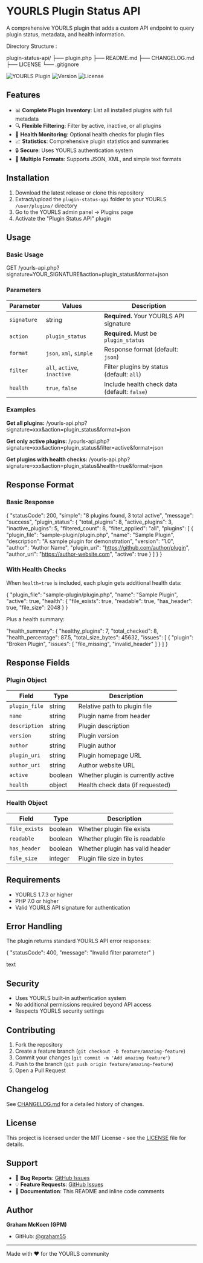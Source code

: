 # YOURLS Plugin Status API

A comprehensive YOURLS plugin that adds a custom API endpoint to query plugin status, metadata, and health information.

Directory Structure :

plugin-status-api/
            ├── plugin.php
            ├── README.md
            ├── CHANGELOG.md
            ├── LICENSE
            └── .gitignore


![YOURLS Plugin](https://img.shields.io/badge/YOURLS-Plugin-blue)
![Version](https://img.shields.io/badge/version-1.1.0-green)
![License](https://img.shields.io/badge/license-MIT-blue)

## Features

- 📊 **Complete Plugin Inventory**: List all installed plugins with full metadata
- 🔍 **Flexible Filtering**: Filter by active, inactive, or all plugins
- 🏥 **Health Monitoring**: Optional health checks for plugin files
- 📈 **Statistics**: Comprehensive plugin statistics and summaries
- 🔒 **Secure**: Uses YOURLS authentication system
- 📱 **Multiple Formats**: Supports JSON, XML, and simple text formats

## Installation

1. Download the latest release or clone this repository
2. Extract/upload the `plugin-status-api` folder to your YOURLS `/user/plugins/` directory
3. Go to the YOURLS admin panel → Plugins page
4. Activate the "Plugin Status API" plugin

## Usage

### Basic Usage

GET /yourls-api.php?signature=YOUR_SIGNATURE&action=plugin_status&format=json


### Parameters

| Parameter | Values | Description |
|-----------|--------|-------------|
| `signature` | string | **Required.** Your YOURLS API signature |
| `action` | `plugin_status` | **Required.** Must be `plugin_status` |
| `format` | `json`, `xml`, `simple` | Response format (default: `json`) |
| `filter` | `all`, `active`, `inactive` | Filter plugins by status (default: `all`) |
| `health` | `true`, `false` | Include health check data (default: `false`) |

### Examples

**Get all plugins:**
/yourls-api.php?signature=xxx&action=plugin_status&format=json


**Get only active plugins:**
/yourls-api.php?signature=xxx&action=plugin_status&filter=active&format=json


**Get plugins with health checks:**
/yourls-api.php?signature=xxx&action=plugin_status&health=true&format=json


## Response Format

### Basic Response

{
    "statusCode": 200,
    "simple": "8 plugins found, 3 total active",
    "message": "success",
    "plugin_status": {
        "total_plugins": 8,
        "active_plugins": 3,
        "inactive_plugins": 5,
        "filtered_count": 8,
        "filter_applied": "all",
        "plugins": [
            {
                "plugin_file": "sample-plugin/plugin.php",
                "name": "Sample Plugin",
                "description": "A sample plugin for demonstration",
                "version": "1.0",
                "author": "Author Name",
                "plugin_uri": "https://github.com/author/plugin",
                "author_uri": "https://author-website.com",
                "active": true
            }
        ]
    }
}


### With Health Checks

When `health=true` is included, each plugin gets additional health data:

{
    "plugin_file": "sample-plugin/plugin.php",
    "name": "Sample Plugin",
    "active": true,
    "health": {
        "file_exists": true,
        "readable": true,
        "has_header": true,
        "file_size": 2048
    }
}


Plus a health summary:

"health_summary": {
    "healthy_plugins": 7,
    "total_checked": 8,
    "health_percentage": 87.5,
    "total_size_bytes": 45632,
    "issues": [
        {
            "plugin": "Broken Plugin",
            "issues": [
                "file_missing",
                "invalid_header"
            ]
        }
    ]
}



## Response Fields

### Plugin Object

| Field | Type | Description |
|-------|------|-------------|
| `plugin_file` | string | Relative path to plugin file |
| `name` | string | Plugin name from header |
| `description` | string | Plugin description |
| `version` | string | Plugin version |
| `author` | string | Plugin author |
| `plugin_uri` | string | Plugin homepage URL |
| `author_uri` | string | Author website URL |
| `active` | boolean | Whether plugin is currently active |
| `health` | object | Health check data (if requested) |

### Health Object

| Field | Type | Description |
|-------|------|-------------|
| `file_exists` | boolean | Whether plugin file exists |
| `readable` | boolean | Whether plugin file is readable |
| `has_header` | boolean | Whether plugin has valid header |
| `file_size` | integer | Plugin file size in bytes |

## Requirements

- YOURLS 1.7.3 or higher
- PHP 7.0 or higher
- Valid YOURLS API signature for authentication

## Error Handling

The plugin returns standard YOURLS API error responses:

{
"statusCode": 400,
"message": "Invalid filter parameter"
}

text

## Security

- Uses YOURLS built-in authentication system
- No additional permissions required beyond API access
- Respects YOURLS security settings

## Contributing

1. Fork the repository
2. Create a feature branch (`git checkout -b feature/amazing-feature`)
3. Commit your changes (`git commit -m 'Add amazing feature'`)
4. Push to the branch (`git push origin feature/amazing-feature`)
5. Open a Pull Request

## Changelog

See [CHANGELOG.md](CHANGELOG.md) for a detailed history of changes.

## License

This project is licensed under the MIT License - see the [LICENSE](LICENSE) file for details.

## Support

- 🐛 **Bug Reports**: [GitHub Issues](https://github.com/graham55/yourls-plugin-status-api/issues)
- 💡 **Feature Requests**: [GitHub Issues](https://github.com/graham55/yourls-plugin-status-api/issues)
- 📖 **Documentation**: This README and inline code comments

## Author

**Graham McKoen (GPM)**
- GitHub: [@graham55](https://github.com/graham55)

---

Made with ❤️ for the YOURLS community
